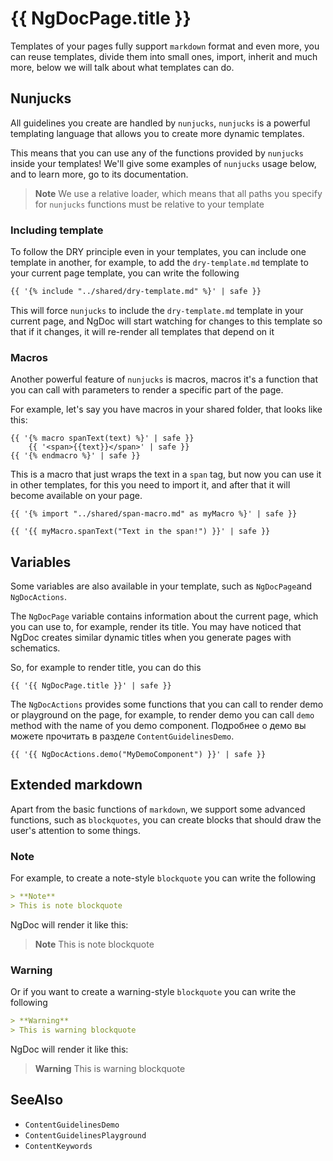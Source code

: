 # {{ NgDocPage.title }}

Templates of your pages fully support `markdown` format and even more, you can reuse templates,
divide them into small ones, import, inherit and much more, below we will talk about what templates
can do.

## Nunjucks

All guidelines you create are handled by `nunjucks`, `nunjucks` is a powerful templating language
that allows you to create more dynamic templates.

This means that you can use any of the functions provided by `nunjucks` inside your templates!
We'll give some examples of `nunjucks` usage below, and to learn more, go to its documentation.

> **Note**
> We use a relative loader, which means that all paths you specify for `nunjucks` functions must be
> relative to your template

### Including template

To follow the DRY principle even in your templates, you can include one template in another, for
example, to add the `dry-template.md` template to your current page template, you can write the
following

```markdown
{{ '{% include "../shared/dry-template.md" %}' | safe }}
```

This will force `nunjucks` to include the `dry-template.md` template in your current page, and NgDoc
will start watching for changes to this template so that if it changes, it will re-render all
templates that depend on it

### Macros

Another powerful feature of `nunjucks` is macros, macros it's a function that you can call with
parameters to render a specific part of the page.

For example, let's say you have macros in your shared folder, that looks like this:

```twig
{{ '{% macro spanText(text) %}' | safe }}
	{{ '<span>{{text}}</span>' | safe }}
{{ '{% endmacro %}' | safe }}
```

This is a macro that just wraps the text in a `span` tag, but now you can use it in other
templates, for this you need to import it, and after that it will become available on your page.

```twig
{{ '{% import "../shared/span-macro.md" as myMacro %}' | safe }}

{{ '{{ myMacro.spanText("Text in the span!") }}' | safe }}
```

## Variables

Some variables are also available in your template, such as `NgDocPage`and `NgDocActions`.

The `NgDocPage` variable contains information about the current page, which you can use to, for
example, render its title. You may have noticed that NgDoc creates similar dynamic titles when you
generate pages with schematics.

So, for example to render title, you can do this

```twig
{{ '{{ NgDocPage.title }}' | safe }}
```

The `NgDocActions` provides some functions that you can call to render demo or playground on the page,
for example, to render demo you can call `demo` method with the name of you demo component.
Подробнее о демо вы можете прочитать в разделе `ContentGuidelinesDemo`.

```twig
{{ '{{ NgDocActions.demo("MyDemoComponent") }}' | safe }}
```

## Extended markdown

Apart from the basic functions of `markdown`, we support some advanced functions, such
as `blockquotes`, you can create blocks that should draw the user's attention to some things.

### Note

For example, to create a note-style `blockquote` you can write the following

```markdown
> **Note**
> This is note blockquote
```

NgDoc will render it like this:

> **Note**
> This is note blockquote

### Warning

Or if you want to create a warning-style `blockquote` you can write the following

```markdown
> **Warning**
> This is warning blockquote
```

NgDoc will render it like this:

> **Warning**
> This is warning blockquote

## SeeAlso

- `ContentGuidelinesDemo`
- `ContentGuidelinesPlayground`
- `ContentKeywords`

